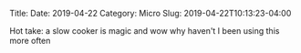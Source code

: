 Title: 
Date: 2019-04-22
Category: Micro
Slug: 2019-04-22T10:13:23-04:00

Hot take: a slow cooker is magic and wow why haven't I been using this more often